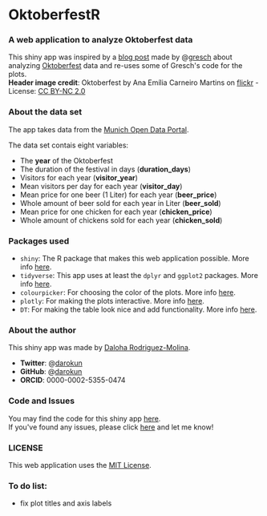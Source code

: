 # OktoberfestR
### A web application to analyze Oktoberfest data

This shiny app was inspired by a [blog post](https://gresch.github.io/2017/09/14/201701oktoberfest1985-2016/) made by @[gresch](https://gresch.github.io/) about analyzing [Oktoberfest](https://www.wikiwand.com/en/Oktoberfest) data and re-uses some of Gresch's code for the plots.     
**Header image credit**: Oktoberfest by Ana Emília Carneiro Martins on [flickr](https://www.flickr.com/photos/miamartins/15504225795/) - License: [CC BY-NC 2.0](https://creativecommons.org/licenses/by-nc/2.0/)


### About the data set
The app takes data from the [Munich Open Data Portal](https://www.opengov-muenchen.de/dataset/oktoberfest).

The data set contais eight variables:
* The **year** of the Oktoberfest
* The duration of the festival in days (**duration_days**)
* Visitors for each year (**visitor_year**)
* Mean visitors per day for each year (**visitor_day**)
* Mean price for one beer (1 Liter) for each year (**beer_price**)
* Whole amount of beer sold for each year in Liter (**beer_sold**)
* Mean price for one chicken for each year (**chicken_price**)
* Whole amount of chickens sold for each year (**chicken_sold**)

### Packages used
* `shiny`: The R package that makes this web application possible. More info [here](http://shiny.rstudio.com/).
* `tidyverse`: This app uses at least the `dplyr` and `ggplot2` packages. More info [here](https://www.tidyverse.org/).
* `colourpicker`: For choosing the color of the plots. More info [here](https://github.com/daattali/colourpicker).
* `plotly`: For making the plots interactive. More info [here](https://plot.ly/r/).
* `DT`: For making the table look nice and add functionality. More info [here](https://rstudio.github.io/DT/).


### About the author
This shiny app was made by [Daloha Rodriguez-Molina](https://drmolina.netlify.com/).
* **Twitter**: @[darokun](https://twitter.com/darokun)
* **GitHub**: @[darokun](https://github.com/darokun)
* **ORCID**: 0000-0002-5355-0474


### Code and Issues
You may find the code for this shiny app [here](https://github.com/darokun/OktoberfestR).     
If you've found any issues, please click [here](https://github.com/darokun/OktoberfestR/issues) and let me know!


### LICENSE
This web application uses the [MIT License](https://github.com/darokun/OktoberfestR/blob/master/LICENSE).


### To do list:
* fix plot titles and axis labels

